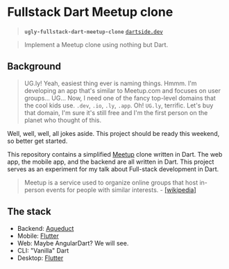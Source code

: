 # Fullstack Dart Meetup clone

> **`ugly-fullstack-dart-meetup-clone`**
> [`dartside.dev`](https://dartside.dev)

> Implement a Meetup clone using nothing but Dart.

## Background

> UG.ly! Yeah, easiest thing ever is naming things. Hmmm. I'm developing an app that's similar to Meetup.com and focuses on user groups... UG... Now, I need one of the fancy top-level domains that the cool kids use. `.dev`, `.io`, `.ly`, `.app`. Oh! `UG.ly`, terrific. Let's buy that domain, I'm sure it's still free and I'm the first person on the planet who thought of this.

Well, well, well, all jokes aside. This project should be ready this weekend, so better get started.

This repository contains a simplified [Meetup](https://meetup.com) clone written in Dart. The web app, the mobile app, and the backend are all written in Dart. This project serves as an experiment for my talk about Full-stack development in Dart.

> Meetup is a service used to organize online groups that host in-person events for people with similar interests. - [[wikipedia]](https://en.wikipedia.org/wiki/Meetup)

## The stack

* Backend: [Aqueduct](https://aqueduct.io/)
* Mobile: [Flutter](https://flutter.dev/)
* Web: Maybe AngularDart? We will see.
* CLI: "Vanilla" Dart
* Desktop: [Flutter](https://flutter.dev/)
